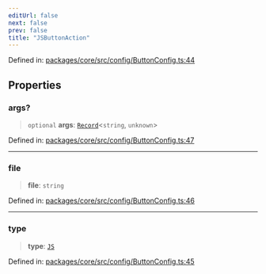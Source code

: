 ```yaml
---
editUrl: false
next: false
prev: false
title: "JSButtonAction"
---
```


Defined in: [packages/core/src/config/ButtonConfig.ts:44](https://github.com/mProjectsCode/obsidian-meta-bind-plugin/blob/164b4e159d0a9103f56c4079fbd94da824499fe4/packages/core/src/config/ButtonConfig.ts#L44)

## Properties

### args?

> `optional` **args**: [`Record`](https://www.typescriptlang.org/docs/handbook/utility-types.html#recordkeys-type)\<`string`, `unknown`\>

Defined in: [packages/core/src/config/ButtonConfig.ts:47](https://github.com/mProjectsCode/obsidian-meta-bind-plugin/blob/164b4e159d0a9103f56c4079fbd94da824499fe4/packages/core/src/config/ButtonConfig.ts#L47)

***

### file

> **file**: `string`

Defined in: [packages/core/src/config/ButtonConfig.ts:46](https://github.com/mProjectsCode/obsidian-meta-bind-plugin/blob/164b4e159d0a9103f56c4079fbd94da824499fe4/packages/core/src/config/ButtonConfig.ts#L46)

***

### type

> **type**: [`JS`](/obsidian-meta-bind-plugin-docs/api/enumerations/buttonactiontype/#js)

Defined in: [packages/core/src/config/ButtonConfig.ts:45](https://github.com/mProjectsCode/obsidian-meta-bind-plugin/blob/164b4e159d0a9103f56c4079fbd94da824499fe4/packages/core/src/config/ButtonConfig.ts#L45)
